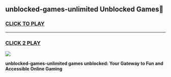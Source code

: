 
## unblocked-games-unlimited Unblocked Games👋
<h3>
<a href="https://news.freeplayer.one?title=unblocked-games-unlimited&ref=16F">CLICK TO PLAY</a></h3>
<hr>

<h3>
<a href="https://news.freeplayer.one?title=unblocked-games-unlimited&ref=16F">CLICK 2 PLAY</a>
  
</h3>

<a href="https://news.freeplayer.one?title=unblocked-games-unlimited&ref=16F/"><img src="https://clearcache.store/games.png"></a>


**unblocked-games-unlimited games unblocked: Your Gateway to Fun and Accessible Online Gaming**
